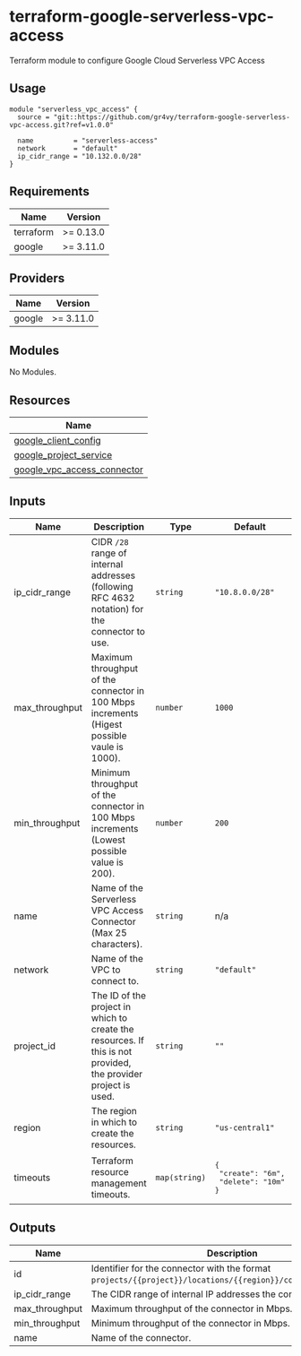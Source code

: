 # terraform-google-serverless-vpc-access
Terraform module to configure Google Cloud Serverless VPC Access

## Usage

```hcl
module "serverless_vpc_access" {
  source = "git::https://github.com/gr4vy/terraform-google-serverless-vpc-access.git?ref=v1.0.0"

  name          = "serverless-access"
  network       = "default"
  ip_cidr_range = "10.132.0.0/28"
}
```

<!-- BEGINNING OF PRE-COMMIT-TERRAFORM DOCS HOOK -->
## Requirements

| Name | Version |
|------|---------|
| terraform | >= 0.13.0 |
| google | >= 3.11.0 |

## Providers

| Name | Version |
|------|---------|
| google | >= 3.11.0 |

## Modules

No Modules.

## Resources

| Name |
|------|
| [google_client_config](https://registry.terraform.io/providers/hashicorp/google/3.11.0/docs/data-sources/client_config) |
| [google_project_service](https://registry.terraform.io/providers/hashicorp/google/3.11.0/docs/resources/project_service) |
| [google_vpc_access_connector](https://registry.terraform.io/providers/hashicorp/google/3.11.0/docs/resources/vpc_access_connector) |

## Inputs

| Name | Description | Type | Default | Required |
|------|-------------|------|---------|:--------:|
| ip\_cidr\_range | CIDR `/28` range of internal addresses (following RFC 4632 notation) for the connector to use. | `string` | `"10.8.0.0/28"` | no |
| max\_throughput | Maximum throughput of the connector in 100 Mbps increments (Higest possible vaule is 1000). | `number` | `1000` | no |
| min\_throughput | Minimum throughput of the connector in 100 Mbps increments (Lowest possible value is 200). | `number` | `200` | no |
| name | Name of the Serverless VPC Access Connector (Max 25 characters). | `string` | n/a | yes |
| network | Name of the VPC to connect to. | `string` | `"default"` | no |
| project\_id | The ID of the project in which to create the resources. If this is not provided, the provider project is used. | `string` | `""` | no |
| region | The region in which to create the resources. | `string` | `"us-central1"` | no |
| timeouts | Terraform resource management timeouts. | `map(string)` | <pre>{<br>  "create": "6m",<br>  "delete": "10m"<br>}</pre> | no |

## Outputs

| Name | Description |
|------|-------------|
| id | Identifier for the connector with the format `projects/{{project}}/locations/{{region}}/connectors/{{name}}`. |
| ip\_cidr\_range | The CIDR range of internal IP addresses the connector uses. |
| max\_throughput | Maximum throughput of the connector in Mbps. |
| min\_throughput | Minimum throughput of the connector in Mbps. |
| name | Name of the connector. |
<!-- END OF PRE-COMMIT-TERRAFORM DOCS HOOK -->
